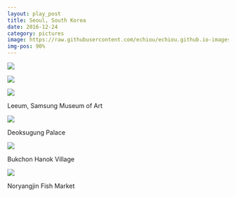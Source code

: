 ```yaml
---
layout: play_post
title: Seoul, South Korea
date: 2016-12-24
category: pictures
image: https://raw.githubusercontent.com/echiou/echiou.github.io-images/master/FFF/FFF03/2.jpg
img-pos: 90%
---
```


![][Cityscape]

![][Street]

![][Leeum]

Leeum, Samsung Museum of Art

![][Deoksugung]

Deoksugung Palace

![][Bukchon]

Bukchon Hanok Village

![][Noryangjin]

Noryangjin Fish Market

[Cityscape]: https://raw.githubusercontent.com/echiou/echiou.github.io-images/master/FFF/FFF02/1.jpg
[Street]: https://raw.githubusercontent.com/echiou/echiou.github.io-images/master/FFF/FFF02/2.jpg
[Leeum]: https://raw.githubusercontent.com/echiou/echiou.github.io-images/master/FFF/FFF03/1.jpg
[Deoksugung]: https://raw.githubusercontent.com/echiou/echiou.github.io-images/master/FFF/FFF03/2.jpg
[Bukchon]: https://raw.githubusercontent.com/echiou/echiou.github.io-images/master/FFF/FFF03/3.jpg
[Noryangjin]: https://raw.githubusercontent.com/echiou/echiou.github.io-images/master/FFF/FFF03/5.jpg